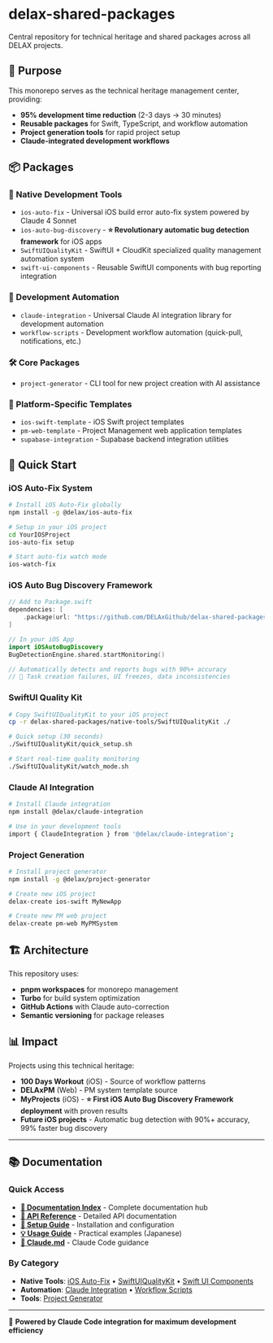 # delax-shared-packages

Central repository for technical heritage and shared packages across all DELAX projects.

## 🎯 Purpose

This monorepo serves as the technical heritage management center, providing:
- **95% development time reduction** (2-3 days → 30 minutes)
- **Reusable packages** for Swift, TypeScript, and workflow automation
- **Project generation tools** for rapid project setup
- **Claude-integrated development workflows**

## 📦 Packages

### 🔧 Native Development Tools
- `ios-auto-fix` - Universal iOS build error auto-fix system powered by Claude 4 Sonnet
- `ios-auto-bug-discovery` - **⭐ Revolutionary automatic bug detection framework** for iOS apps
- `SwiftUIQualityKit` - SwiftUI + CloudKit specialized quality management automation system
- `swift-ui-components` - Reusable SwiftUI components with bug reporting integration

### 🤖 Development Automation
- `claude-integration` - Universal Claude AI integration library for development automation
- `workflow-scripts` - Development workflow automation (quick-pull, notifications, etc.)

### 🛠️ Core Packages
- `project-generator` - CLI tool for new project creation with AI assistance

### 📱 Platform-Specific Templates
- `ios-swift-template` - iOS Swift project templates
- `pm-web-template` - Project Management web application templates
- `supabase-integration` - Supabase backend integration utilities

## 🚀 Quick Start

### iOS Auto-Fix System
```bash
# Install iOS Auto-Fix globally
npm install -g @delax/ios-auto-fix

# Setup in your iOS project
cd YourIOSProject
ios-auto-fix setup

# Start auto-fix watch mode
ios-watch-fix
```

### iOS Auto Bug Discovery Framework
```swift
// Add to Package.swift
dependencies: [
    .package(url: "https://github.com/DELAxGithub/delax-shared-packages", from: "1.0.0")
]

// In your iOS App
import iOSAutoBugDiscovery
BugDetectionEngine.shared.startMonitoring()

// Automatically detects and reports bugs with 90%+ accuracy
// 🐛 Task creation failures, UI freezes, data inconsistencies
```

### SwiftUI Quality Kit
```bash
# Copy SwiftUIQualityKit to your iOS project
cp -r delax-shared-packages/native-tools/SwiftUIQualityKit ./

# Quick setup (30 seconds)
./SwiftUIQualityKit/quick_setup.sh

# Start real-time quality monitoring
./SwiftUIQualityKit/watch_mode.sh
```

### Claude AI Integration
```bash
# Install Claude integration
npm install @delax/claude-integration

# Use in your development tools
import { ClaudeIntegration } from '@delax/claude-integration';
```

### Project Generation
```bash
# Install project generator
npm install -g @delax/project-generator

# Create new iOS project
delax-create ios-swift MyNewApp

# Create new PM web project  
delax-create pm-web MyPMSystem
```

## 🏗️ Architecture

This repository uses:
- **pnpm workspaces** for monorepo management
- **Turbo** for build system optimization
- **GitHub Actions** with Claude auto-correction
- **Semantic versioning** for package releases

## 📊 Impact

Projects using this technical heritage:
- **100 Days Workout** (iOS) - Source of workflow patterns
- **DELAxPM** (Web) - PM system template source  
- **MyProjects** (iOS) - **⭐ First iOS Auto Bug Discovery Framework deployment** with proven results
- **Future iOS projects** - Automatic bug detection with 90%+ accuracy, 99% faster bug discovery

---

## 📚 Documentation

### Quick Access
- **[📖 Documentation Index](./DOCUMENTATION_INDEX.md)** - Complete documentation hub
- **[🔗 API Reference](./API_REFERENCE.md)** - Detailed API documentation
- **[🚀 Setup Guide](./SETUP_GUIDE.md)** - Installation and configuration
- **[💡 Usage Guide](./USAGE_GUIDE.md)** - Practical examples (Japanese)
- **[🤖 Claude.md](./CLAUDE.md)** - Claude Code guidance

### By Category
- **Native Tools**: [iOS Auto-Fix](./native-tools/ios-auto-fix/README.md) • [SwiftUIQualityKit](./native-tools/SwiftUIQualityKit/README.md) • [Swift UI Components](./packages/swift-ui-components/README.md)
- **Automation**: [Claude Integration](./automation/claude-integration/README.md) • [Workflow Scripts](./packages/workflow-scripts/README.md)
- **Tools**: [Project Generator](./tools/project-generator/README.md)

---

🤖 **Powered by Claude Code integration for maximum development efficiency**